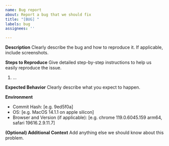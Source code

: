```yaml
---
name: Bug report
about: Report a bug that we should fix
title: "[BUG] "
labels: bug
assignees: ''

---
```


**Description**
Clearly describe the bug and how to reproduce it. If applicable, include screenshots.

**Steps to Reproduce**
Give detailed step-by-step instructions to help us easily reproduce the issue.
1. ...

**Expected Behavior**
Clearly describe what you expect to happen.

**Environment**
- Commit Hash: [e.g. 9ed5f0a]
- OS: [e.g. MacOS 14.1.1 on apple silicon]
- Browser and Version (if applicable): [e.g. chrome 119.0.6045.159 arm64, safari 19616.2.9.11.7]

**(Optional) Additional Context**
Add anything else we should know about this problem.
